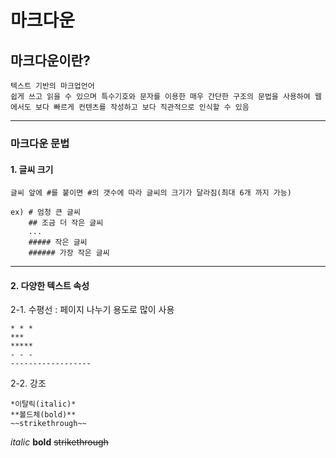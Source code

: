 # 마크다운

## 마크다운이란?
```
텍스트 기반의 마크업언어
쉽게 쓰고 읽을 수 있으며 특수기호와 문자를 이용한 매우 간단한 구조의 문법을 사용하여 웹에서도 보다 빠르게 컨텐츠를 작성하고 보다 직관적으로 인식할 수 있음
```
---

### 마크다운 문법
#### 1. 글씨 크기
```
글씨 앞에 #를 붙이면 #의 갯수에 따라 글씨의 크기가 달라짐(최대 6개 까지 가능)

ex) # 엄청 큰 글씨
    ## 조금 더 작은 글씨
    ...
    ##### 작은 글씨
    ###### 가장 작은 글씨
```

---

#### 2. 다양한 텍스트 속성
2-1. 수평선 : 페이지 나누기 용도로 많이 사용
```
* * *
***
*****
- - -
------------------
```
2-2. 강조
```
*이탈릭(italic)*
**볼드체(bold)**
~~strikethrough~~
```
*italic*
**bold**
~~strikethrough~~

